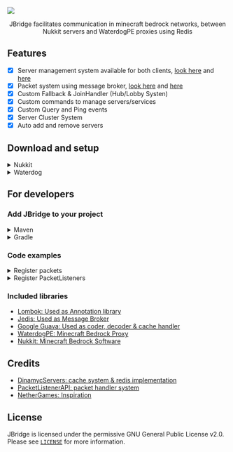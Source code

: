 ![](https://i.imgur.com/SJJEDF4.png)

<p align="center">
JBridge facilitates communication in minecraft bedrock networks, between Nukkit servers and WaterdogPE proxies using Redis

## Features

- [x] Server management system available for both clients, [look here](https://github.com/Josscoder/JBridge/blob/release/jbridge-common/src/main/java/me/josscoder/jbridge/service/ServiceHandler.java) and [here](https://github.com/Josscoder/JBridge/blob/release/jbridge-common/src/main/java/me/josscoder/jbridge/service/ServiceInfo.java)
- [x] Packet system using message broker, [look here](https://github.com/Josscoder/JBridge/blob/release/jbridge-common/src/main/java/me/josscoder/jbridge/packet/PacketManager.java) and [here](https://github.com/Josscoder/JBridge/blob/release/jbridge-common/src/main/java/me/josscoder/jbridge/packet/DataPacket.java)
- [x] Custom Fallback & JoinHandler (Hub/Lobby Systen)
- [x] Custom commands to manage servers/services
- [x] Custom Query and Ping events
- [x] Server Cluster System
- [x] Auto add and remove servers

## Download and setup

<details>
    <summary>Nukkit</summary>

1) 
2)
3)
4)
5)
</details>

<details>
    <summary>Waterdog</summary>

1)
2)
3)
4)
5)
</details>

## For developers
### Add JBridge to your project

<details>
    <summary>Maven</summary>

```xml
```
</details>

<details>
    <summary>Gradle</summary>

```gradle
```
</details>

### Code examples

<details>
    <summary>Register packets</summary>

```java
```
</details>
<details>
    <summary>Register PacketListeners</summary>

```java
```
</details>

### Included libraries

- [Lombok: Used as Annotation library](https://projectlombok.org/)
- [Jedis: Used as Message Broker](https://github.com/redis/jedis)
- [Google Guava: Used as coder, decoder & cache handler](https://github.com/google/guava)
- [WaterdogPE: Minecraft Bedrock Proxy](https://github.com/WaterdogPE/WaterdogPE)
- [Nukkit: Minecraft Bedrock Software](https://github.com/CloudburstMC/Nukkit)

## Credits

- [DinamycServers: cache system & redis implementation](https://github.com/theminecoder/DynamicServers)
- [PacketListenerAPI: packet handler system](https://www.spigotmc.org/resources/api-packetlistenerapi.2930/)
- [NetherGames: Inspiration](https://forums.nethergames.org/threads/netsys-network-communication-system.10514/)

## License
JBridge is licensed under the permissive GNU General Public License v2.0. Please see [`LICENSE`](https://github.com/Josscoder/JBridge/blob/release/LICENSE) for more information.